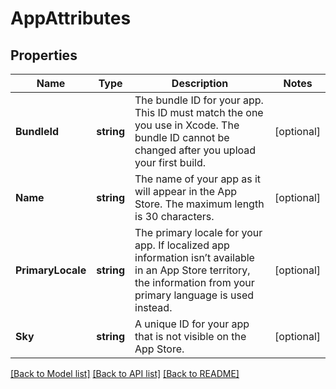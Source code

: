 # AppAttributes

## Properties

Name | Type | Description | Notes
------------ | ------------- | ------------- | -------------
**BundleId** | **string** | The bundle ID for your app. This ID must match the one you use in Xcode. The bundle ID cannot be changed after you upload your first build. | [optional] 
**Name** | **string** | The name of your app as it will appear in the App Store. The maximum length is 30 characters. | [optional] 
**PrimaryLocale** | **string** | The primary locale for your app. If localized app information isn’t available in an App Store territory, the information from your primary language is used instead. | [optional] 
**Sky** | **string** | A unique ID for your app that is not visible on the App Store. | [optional] 

[[Back to Model list]](../README.md#documentation-for-models) [[Back to API list]](../README.md#documentation-for-api-endpoints) [[Back to README]](../README.md)


